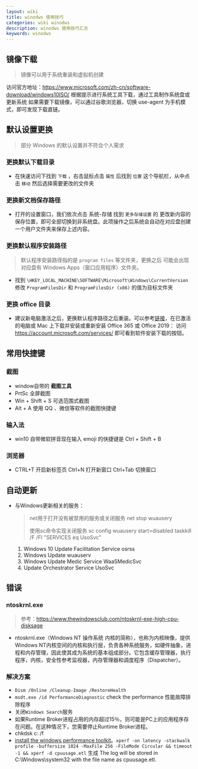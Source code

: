 ```yaml
---
layout: wiki
title: winodws 使用技巧
categories: wiki winodws
description: winodws 使用技巧汇总
keywords: winodws
---
```


## 镜像下载

> 镜像可以用于系统重装和虚拟机创建

访问官方地址：https://www.microsoft.com/zh-cn/software-download/windows10ISO/ 根据提示进行系统工具下载，通过工具制作系统盘或更新系统
如果需要下载镜像，可以通过谷歌浏览器，切换 use-agent 为手机模式，即可发现下载直链。

## 默认设置更换

> 部分 Windows 的默认设置并不符合个人需求

### 更换默认下载目录
+ 在快速访问下找到 `下载` ，右击鼠标点击 `属性` 后找到 `位置` 这个导航栏，从中点击 `移动` 然后选择需要更改的文件夹

### 更换新文档保存路径
+ 打开的设置窗口，我们依次点击 系统-存储 找到 `更多存储设置` 的 更改新内容的保存位置，即可全部切换到非系统盘。此项操作之后系统会自动在对应盘创建一个用户文件夹来保存上述内容。

### 更换默认程序安装路径
> 默认程序安装路径指的是 `program files` 等文件夹，更换之后 可能会出现对应盘有 Windows Apps（窗口应用程序）文件夹。
+ 找到 `\HKEY_LOCAL_MACHINE\SOFTWARE\Microsoft\Windows\CurrentVersion` 修改 `ProgramFilesDir` 和 `ProgramFilesDir (x86)` 的值为目标文件夹

### 更换 office 目录

+ 建议新电脑激活之后，更换默认程序路径之后重装。可以参考[链接](https://support.microsoft.com/zh-cn/office/%e5%9c%a8%e7%94%b5%e8%84%91%e6%88%96-mac-%e4%b8%8a%e4%b8%8b%e8%bd%bd%e5%b9%b6%e5%ae%89%e8%a3%85%e6%88%96%e9%87%8d%e6%96%b0%e5%ae%89%e8%a3%85-microsoft-365-%e6%88%96-office-2019-4414eaaf-0478-48be-9c42-23adc4716658?ui=zh-cn&rs=zh-cn&ad=cn)，在已激活的电脑或 Mac 上下载并安装或重新安装 Office 365 或 Office 2019： 访问 https://account.microsoft.com/services/ 即可看到软件安装下载的按钮。

## 常用快捷键

### 截图

+ window自带的 **截图工具**
+ PrtSc 全屏截图
+ Win + Shift + S 可选范围式截图
+ Alt + A 使用 QQ 、微信等软件的截图快捷键


### 输入法
+ win10 自带微软拼音现在输入 emoji 的快捷键是 Ctrl + Shift + B 

### 浏览器

+ CTRL+T 开启新标签页   Ctrl+N 打开新窗口  Ctrl+Tab 切换窗口


## 自动更新

+ 与Windows更新相关的服务：
    
    > net用于打开没有被禁用的服务或关闭服务     net stop wuausery
    >
    > 使用sc命令实现关闭服务  sc config wuausery start=disabled
    > taskkill /F /FI "SERVICES eq UsoSvc"
    
    1. Windows 10 Update Facilitation Service     osrss
    2. Windows Update   wuauserv
    3. Windows Update Medic Service   WaaSMedicSvc
    4. Update Orchestrator Service   UsoSvc


## 错误

### ntoskrnl.exe

> 参考：https://www.thewindowsclub.com/ntoskrnl-exe-high-cpu-disksage

+ ntoskrnl.exe（Windows NT 操作系统 内核的简称），也称为内核映像，提供Windows NT内核空间的内核和执行层，负责各种系统服务，如硬件抽象，进程和内存管理，因此使其成为系统的基本组成部分。它包含缓存管理器，执行程序，内核，安全性参考监视器，内存管理器和调度程序（Dispatcher）。


### 解决方案

+ `Dism /Online /Cleanup-Image /RestoreHealth`
+ `msdt.exe /id PerformanceDiagnostic` check the performance 性能故障排除程序
+ 关闭`Windows Search`服务
+ 如果Runtime Broker进程占用的内存超过15％，则可能是PC上的应用程序存在问题。在这种情况下，您需要停止Runtime Broker进程。
+ chkdsk c: /f
+ [install the windows performance toolkit](https://msdn.microsoft.com/en-gb/windows/hardware/commercialize/test/wpt/index?f=255&MSPPError=-2147217396)。`xperf -on latency -stackwalk profile -buffersize 1024 -MaxFile 256 -FileMode Circular && timeout -1 && xperf -d cpuusage.etl` 生成 The log will be stored in C:\Windows\system32 with the file name as cpuusage.etl.
